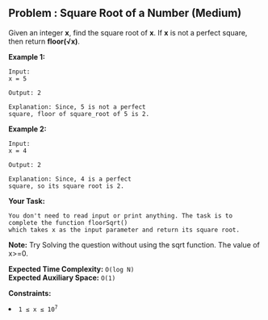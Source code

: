 ## Problem : Square Root of a Number (Medium)
Given an integer **x**, find the square root of **x**. If **x** is not a perfect square, then return **floor(√x)**.

**Example 1:**
```
Input:
x = 5

Output: 2

Explanation: Since, 5 is not a perfect 
square, floor of square_root of 5 is 2.
```

**Example 2:**
```
Input:
x = 4

Output: 2

Explanation: Since, 4 is a perfect 
square, so its square root is 2.
``` 

**Your Task:**
```
You don't need to read input or print anything. The task is to complete the function floorSqrt()
which takes x as the input parameter and return its square root.
```

**Note:**
Try Solving the question without using the sqrt function. The value of x>=0.

**Expected Time Complexity:** ```O(log N)```<br>
**Expected Auxiliary Space:** ```O(1)``` 

**Constraints:**
<li><code>1 ≤ x ≤ 10<sup>7</sup></code></li>


